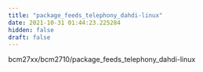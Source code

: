 ```yaml
---
title: "package_feeds_telephony_dahdi-linux"
date: 2021-10-31 01:44:23.225284
hidden: false
draft: false
---
```


bcm27xx/bcm2710/package_feeds_telephony_dahdi-linux

